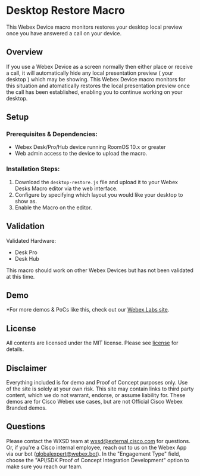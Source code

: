 # Desktop Restore Macro

This Webex Device macro monitors restores your desktop local preview once you have answered a call on your device.

## Overview

If you use a Webex Device as a screen normally then either place or receive a call, it will automatically hide any local presentation preview ( your desktop ) which may be showing. This Webex Device macro monitors for this situation and atomatically restores the local presentation preview once the call has been established, enabling you to continue working on your desktop.

## Setup

### Prerequisites & Dependencies: 

- Webex Desk/Pro/Hub device running RoomOS 10.x or greater
- Web admin access to the device to upload the macro.


### Installation Steps:

1. Download the ``desktop-restore.js`` file and upload it to your Webex Desks Macro editor via the web interface.
2. Configure by specifying which layout you would like your desktop to show as.
3. Enable the Macro on the editor.
    
    
    
## Validation

Validated Hardware:

* Desk Pro
* Desk Hub

This macro should work on other Webex Devices but has not been validated at this time.
    
    
## Demo

*For more demos & PoCs like this, check out our [Webex Labs site](https://collabtoolbox.cisco.com/webex-labs).


## License

All contents are licensed under the MIT license. Please see [license](LICENSE) for details.


## Disclaimer

Everything included is for demo and Proof of Concept purposes only. Use of the site is solely at your own risk. This site may contain links to third party content, which we do not warrant, endorse, or assume liability for. These demos are for Cisco Webex use cases, but are not Official Cisco Webex Branded demos.


## Questions
Please contact the WXSD team at [wxsd@external.cisco.com](mailto:wxsd@external.cisco.com?subject=desktop-restore-macro) for questions. Or, if you're a Cisco internal employee, reach out to us on the Webex App via our bot (globalexpert@webex.bot). In the "Engagement Type" field, choose the "API/SDK Proof of Concept Integration Development" option to make sure you reach our team. 
